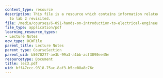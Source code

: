 ```yaml
---
content_type: resource
description: This file is a resource which contains information related to introduction
  to lab 2 revisited.
file: /media/courses/6-091-hands-on-introduction-to-electrical-engineering-lab-skills-january-iap-2008/bff47ccc931875ac8af3b5ce08a8c76c_lec3.pdf
file_type: application/pdf
learning_resource_types:
- Lecture Notes
ocw_type: OCWFile
parent_title: Lecture Notes
parent_type: CourseSection
parent_uid: b5070277-ae3b-99a3-a1bb-acf3890ee45e
resourcetype: Document
title: lec3.pdf
uid: bff47ccc-9318-75ac-8af3-b5ce08a8c76c
---
```

